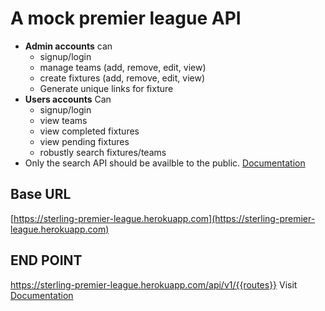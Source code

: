 # A mock premier league API

- **Admin accounts** 
can
  - signup/login
  - manage teams (add, remove, edit, view)
  - create fixtures (add, remove, edit, view)
  - Generate unique links for fixture
- **Users accounts** 
Can
  - signup/login
  - view teams
  - view completed fixtures
  - view pending fixtures
  - robustly search fixtures/teams
- Only the search API should be availble to the public.
[Documentation ](https://documenter.getpostman.com/view/7290073/SVmpW23a)
## Base URL
[https://sterling-premier-league.herokuapp.com](https://sterling-premier-league.herokuapp.com)

## END POINT
https://sterling-premier-league.herokuapp.com/api/v1/{{routes}}
Visit [Documentation ](https://documenter.getpostman.com/view/7290073/SVmpW23a)

